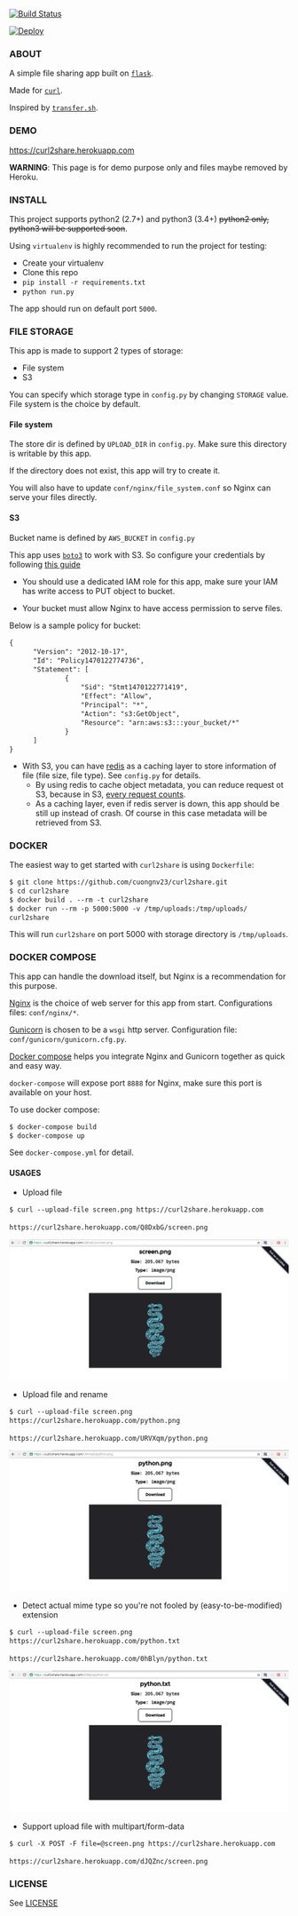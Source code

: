 [![Build Status](https://travis-ci.org/cuongnv23/curl2share.svg?branch=master)](https://travis-ci.org/cuongnv23/curl2share)

[![Deploy](https://www.herokucdn.com/deploy/button.svg)](https://heroku.com/deploy?template=https://github.com/cuongnv23/curl2share)

### ABOUT

A simple file sharing app built on [`flask`](https://github.com/pallets/flask).

Made for [`curl`](https://curl.haxx.se/).

Inspired by [`transfer.sh`](https://github.com/dutchcoders/transfer.sh/).

### DEMO

https://curl2share.herokuapp.com

**WARNING**: This page is for demo purpose only and files maybe removed by Heroku.

### INSTALL

This project supports python2 (2.7+) and python3 (3.4+) ~~python2 only, python3 
will be supported soon~~.

Using `virtualenv` is highly recommended to run the project for testing:

- Create your virtualenv
- Clone this repo
- `pip install -r requirements.txt`
- `python run.py`

The app should run on default port `5000`.

### FILE STORAGE

This app is made to support 2 types of storage:

- File system
- S3


You can specify which storage type in `config.py` by changing `STORAGE` value.
File system is the choice by default.

#### File system

The store dir is defined by `UPLOAD_DIR` in `config.py`. Make sure this
directory is writable by this app.

If the directory does not exist, this app will try to create it.

You will also have to update `conf/nginx/file_system.conf` so Nginx can serve
your files directly.

#### S3

Bucket name is defined by `AWS_BUCKET` in `config.py`

This app uses [`boto3`](https://github.com/boto/boto3) to work with S3. 
So configure your credentials by following [this guide](http://boto3.readthedocs.io/en/latest/guide/quickstart.html#configuration)


- You should use a dedicated IAM role for this app, make sure your IAM has write 
access to PUT object to bucket.

- Your bucket must allow Nginx to have access permission to serve files.

Below is a sample policy for bucket:

  ```
  {
        "Version": "2012-10-17",
        "Id": "Policy1470122774736",
        "Statement": [
                {
                    "Sid": "Stmt1470122771419",
                    "Effect": "Allow",
                    "Principal": "*",
                    "Action": "s3:GetObject",
                    "Resource": "arn:aws:s3:::your_bucket/*"
                }
        ]
  }
  ```
- With S3, you can have [redis](https://github.com/antirez/redis) as a caching layer to store information
of file (file size, file type). See `config.py` for details. 
    - By using redis to cache object metadata, you can reduce request ot S3, because in S3, [every request
      counts](https://aws.amazon.com/s3/pricing/).
    - As a caching layer, even if redis server is down, this app should be still up instead of crash. Of course in this
      case metadata will be retrieved from S3.

### DOCKER

The easiest way to get started with `curl2share` is using `Dockerfile`:

```
$ git clone https://github.com/cuongnv23/curl2share.git
$ cd curl2share
$ docker build . --rm -t curl2share
$ docker run --rm -p 5000:5000 -v /tmp/uploads:/tmp/uploads/ curl2share
```

This will run `curl2share` on port 5000 with storage directory is `/tmp/uploads`.


### DOCKER COMPOSE

This app can handle the download itself, but Nginx is a recommendation for this
purpose.

[Nginx](https://github.com/nginx/nginx) is the choice of web server for this 
app from start. Configurations files: `conf/nginx/*`.

[Gunicorn](https://github.com/benoitc/gunicorn) is chosen to be a `wsgi` http 
server. Configuration file: `conf/gunicorn/gunicorn.cfg.py`.

[Docker compose](https://github.com/docker/compose) helps you integrate
Nginx and Gunicorn together as quick and easy way.

`docker-compose` will expose port `8888` for Nginx, make sure this port is available on 
your host.

To use docker compose:

```
$ docker-compose build
$ docker-compose up
```

See `docker-compose.yml` for detail.

#### USAGES 


- Upload file 
```
$ curl --upload-file screen.png https://curl2share.herokuapp.com

https://curl2share.herokuapp.com/Q8DxbG/screen.png
```

![upload](curl2share/static/screenshots/curl2share_upload_file.png "Upload file")


- Upload file and rename

```
$ curl --upload-file screen.png https://curl2share.herokuapp.com/python.png

https://curl2share.herokuapp.com/URVXqm/python.png

```
![rename_file](curl2share/static/screenshots/curl2share_upload_rename.png "Upload and rename file")

- Detect actual mime type so you're not fooled by (easy-to-be-modified) extension

```
$ curl --upload-file screen.png https://curl2share.herokuapp.com/python.txt

https://curl2share.herokuapp.com/0hBlyn/python.txt

```
![actual_mime_type](curl2share/static/screenshots/curl2share_upload_actual_mime.png "Detect actual mime type")


- Support upload file with multipart/form-data

```
$ curl -X POST -F file=@screen.png https://curl2share.herokuapp.com

https://curl2share.herokuapp.com/dJQZnc/screen.png
```



### LICENSE

See
[LICENSE](https://github.com/cuongnv23/curl2share/blob/master/LICENSE)
